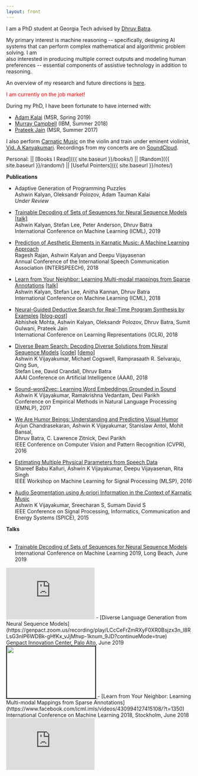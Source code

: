 ```yaml
---
layout: front
---
```

I am a PhD student at Georgia Tech advised by [Dhruv Batra](https://filebox.ece.vt.edu/~dbatra/). 

My primary interest is machine reasoning -- specifically, designing AI systems that can perform complex mathematical and algorithmic problem solving. I am <br> 
also interested in producing multiple correct outputs and modeling human preferences -- essential components of assistive technology in addition to reasoning. 

An overview of my research and future directions is [here](https://drive.google.com/file/d/1oTDpMSMr1nXKd8b7aZqFiMdl8Q5bEmp3/view?usp=sharing).

<font color="red"> I am currently on the job market! </font>

During my PhD, I have been fortunate to have interned with:
- [Adam Kalai](https://www.microsoft.com/en-us/research/people/adum/) (MSR, Spring 2019)
- [Murray Campbell](https://researcher.watson.ibm.com/researcher/view.php?person=us-mcam) (IBM, Summer 2018)
- [Prateek Jain](https://www.prateekjain.org) (MSR, Summer 2017)

I also perform [Carnatic Music](https://en.wikipedia.org/wiki/Carnatic_music) on the violin and train under eminent violinist, [Vid. A Kanyakumari](https://en.wikipedia.org/wiki/A._Kanyakumari). Recordings from my concerts are on [SoundCloud](https://soundcloud.com/ashwin-kalyan).

Personal: || [Books I Read]({{ site.baseurl }}/books/) || [Random]({{ site.baseurl }}/random/) || [Useful Pointers]({{ site.baseurl }}/notes/)

<b> Publications </b> 
<br>
- Adaptive Generation of Programming Puzzles <br>
Ashwin Kalyan, Oleksandr Polozov, Adam Tauman Kalai <br> 
<i>Under Review </i> <br>

- [Trainable Decoding of Sets of Sequences for Neural Sequence Models](http://proceedings.mlr.press/v97/kalyan19a.html) [[talk]](https://www.facebook.com/icml.imls/videos/895968107420746/?t=4127) <br>
Ashwin Kalyan, Stefan Lee, Peter Anderson, Dhruv Batra <br>
International Conference on Machine Learning (ICML), 2019 <br> 

- [Prediction of Aesthetic Elements in Karnatic Music: A Machine Learning Approach](https://www.isca-speech.org/archive/Interspeech_2018/pdfs/0991.pdf) <br>
Ragesh Rajan, Ashwin Kalyan and Deepu Vijayasenan <br>
Annual Conference of the International Speech Communication Association (INTERSPEECH), 2018 <br> 

- [Learn from Your Neighbor: Learning Multi-modal mappings from Sparse Annotations](https://arxiv.org/abs/1806.02934) [[talk]](https://www.facebook.com/icml.imls/videos/430994127415108/?t=1346) <br>
Ashwin Kalyan, Stefan Lee, Anitha Kannan, Dhruv Batra <br>
International Conference on Machine Learning (ICML), 2018 <br>

- [Neural-Guided Deductive Search for Real-Time Program Synthesis by Examples](https://www.microsoft.com/en-us/research/publication/neural-guided-deductive-search-real-time-program-synthesis-examples/) [[blog-post]](https://www.microsoft.com/en-us/research/blog/neural-guided-deductive-search-best-worlds-approach-program-synthesis/) <br>
Abhishek Mohta, Ashwin Kalyan, Oleksandr Polozov, Dhruv Batra, Sumit Gulwani, Prateek Jain  <br>
International Conference on Learning Representations (ICLR), 2018 <br>

- [Diverse Beam Search: Decoding Diverse Solutions from Neural Sequence Models](https://arxiv.org/abs/1610.02424) [[code](https://github.com/ashwinkalyan/dbs)] [[demo](http://dbs.cloudcv.org)] <br>
Ashwin K Vijayakumar, Michael Cogswell, Ramprasaath R. Selvaraju, Qing Sun, <br> Stefan Lee, David Crandall, Dhruv Batra  <br>
AAAI Conference on Artificial Intelligence (AAAI), 2018 <br> 

- [Sound-word2vec: Learning Word Embeddings Grounded in Sound](https://arxiv.org/abs/1703.01720) <br>
Ashwin K Vijayakumar, Ramakrishna Vedantam, Devi Parikh <br> 
Conference on Empirical Methods in Natural Language Processing (EMNLP), 2017 <br> 

- [We Are Humor Beings: Understanding and Predicting Visual Humor](http://arxiv.org/abs/1512.04407) <br>
Arjun Chandrasekaran, Ashwin K Vijayakumar, Stanislaw Antol, Mohit Bansal, <br>
Dhruv Batra, C. Lawrence Zitnick, Devi Parikh <br>
IEEE Conference on Computer Vision and Pattern Recognition (CVPR), 2016 <br> 

- [Estimating Multiple Physical Parameters from Speech Data](http://ieeexplore.ieee.org/document/7738873/) <br>
Shareef Babu Kalluri, Ashwin K Vijayakumar, Deepu Vijayasenan, Rita Singh <br>
IEEE Workshop on Machine Learning for Signal Processing (MLSP), 2016 <br> 

- [Audio Segmentation using A-priori Information in the Context of Karnatic Music](http://ieeexplore.ieee.org/document/7091550/) <br>
Ashwin K Vijayakumar, Sreecharan S, Sumam David S <br>
IEEE Conference on Signal Processing, Informatics, Communication and Energy Systems (SPICE), 2015 <br>

<b> Talks </b>
<br> <br> 
- [Trainable Decoding of Sets of Sequences for Neural Sequence Models](https://www.facebook.com/icml.imls/videos/895968107420746/?t=4126) <br> 
International Conference on Machine Learning 2019, Long Beach, June 2019 
<iframe src="https://www.facebook.com/plugins/video.php?href=https%3A%2F%2Fwww.facebook.com%2Ficml.imls%2Fvideos%2F895968107420746%2F%3Ft%3D4126%2F&show_text=0&width=560" width="240" height="140" style="border:none;overflow:hidden" scrolling="no" frameborder="0" allowTransparency="true" allowFullScreen="true"></iframe>
- [Diverse Language Generation from Neural Sequence Models](https://genpact.zoom.us/recording/play/LCcCeFrZmRXyF0XR0Bsjzx3n_l8RLsG3nIP6WDBk-gHfKx_vJjMhvp-1knum_9JD?continueMode=true) <br> 
Genpact Innovation Center, Palo Alto, June 2019 
<imgbullet>
<a href="https://genpact.zoom.us/recording/play/LCcCeFrZmRXyF0XR0Bsjzx3n_l8RLsG3nIP6WDBk-gHfKx_vJjMhvp-1knum_9JD?continueMode=true">
<img src="{{ site.baseurl }}/img/diversity_talk.png" width="240" height="140" border="2">
</a>
</imgbullet>
- [Learn from Your Neighbor: Learning Multi-modal Mappings from Sparse Annotations](https://www.facebook.com/icml.imls/videos/430994127415108/?t=1350) <br>
International Conference on Machine Learning 2018, Stockholm, June 2018
<iframe src="https://www.facebook.com/plugins/video.php?href=https%3A%2F%2Fwww.facebook.com%2Ficml.imls%2Fvideos%2F430994127415108%2F&show_text=0&width=560" width="240" height="140" style="border:none;overflow:hidden" scrolling="no" frameborder="0" allowTransparency="true" allowFullScreen="true"></iframe>
